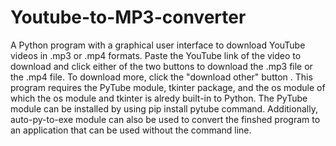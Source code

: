 # Youtube-to-MP3-converter
A Python program with a graphical user interface to download YouTube videos in .mp3 or .mp4 formats. Paste the YouTube link of the video to download and click either of the two buttons to download the .mp3 file or the .mp4 file. To download more, click the "download other" button . This program requires the PyTube module, tkinter package, and the os module of which the os module and tkinter is alredy built-in to Python. The PyTube module can be installed by using pip install pytube command. Additionally, auto-py-to-exe module can also be used to convert the finshed program to an application that can be used without the command line.

